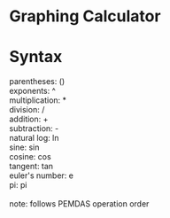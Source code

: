# Graphing Calculator
# Syntax
parentheses: ()
\
exponents: ^
\
multiplication: *
\
division: /
\
addition: +
\
subtraction: -
\
natural log: ln
\
sine: sin
\
cosine: cos
\
tangent: tan
\
euler's number: e
\
pi: pi
\
\
note: follows PEMDAS operation order
